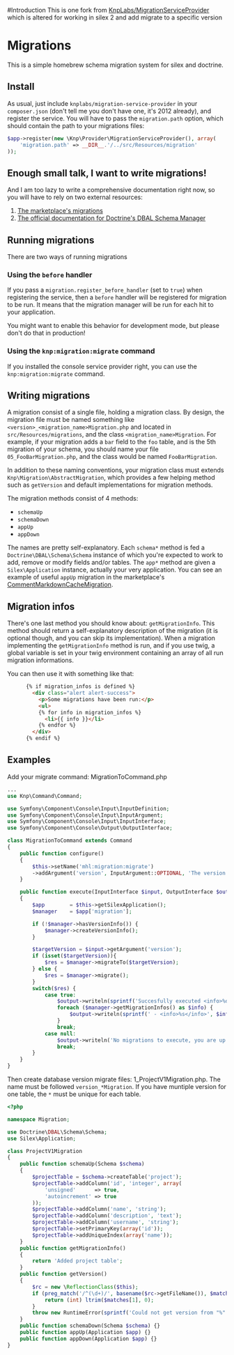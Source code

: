 #Introduction
This is one fork from [KnpLabs/MigrationServiceProvider](https://github.com/KnpLabs/MigrationServiceProvider) which is altered for working in silex 2 and add migrate to a specific version
# Migrations

This is a simple homebrew schema migration system for silex and doctrine.

## Install

As usual, just include `knplabs/migration-service-provider` in your `composer.json` (don't tell me you don't have one, it's 2012 already), and register the service. You will have to pass the `migration.path` option, which should contain the path to your migrations files:

```php
$app->register(new \Knp\Provider\MigrationServiceProvider(), array(
    'migration.path' => __DIR__.'/../src/Resources/migration'
));
```

## Enough small talk, I want to write migrations!

And I am too lazy to write a comprehensive documentation right now, so you will have to rely on two external resources:

1. [The marketplace's migrations](https://github.com/KnpLabs/marketplace/tree/master/src/Resources/migrations)
2. [The official documentation for Doctrine's DBAL Schema Manager](http://readthedocs.org/docs/doctrine-dbal/en/latest/reference/schema-manager.html)

## Running migrations

There are two ways of running migrations

### Using the `before` handler

If you pass a `migration.register_before_handler` (set to `true`) when registering the service, then a `before` handler will be registered for migration to be run. It means that the migration manager will be run for each hit to your application.

You might want to enable this behavior for development mode, but please don't do that in production!

### Using the `knp:migration:migrate` command

If you installed the console service provider right, you can use the `knp:migration:migrate` command.

## Writing migrations

A migration consist of a single file, holding a migration class. By design, the migration file must be named something like `<version>_<migration_name>Migration.php` and located in `src/Resources/migrations`, and the class `<migration_name>Migration`. For example, if your migration adds a `bar` field to the `foo` table, and is the 5th migration of your schema, you should name your file `05_FooBarMigration.php`, and the class would be named `FooBarMigration`.

In addition to these naming conventions, your migration class must extends `Knp\Migration\AbstractMigration`, which provides a few helping method such as `getVersion` and default implementations for migration methods.

The migration methods consist of 4 methods:

* `schemaUp`
* `schemaDown`
* `appUp`
* `appDown`

The names are pretty self-explanatory. Each `schema*` method is fed a `Doctrine\DBAL\Schema\Schema` instance of which you're expected to work to add, remove or modify fields and/or tables. The `app*` method are given a `Silex\Application` instance, actually your very application. You can see an example of useful `appUp` migration in the marketplace's [CommentMarkdownCacheMigration](https://github.com/knplabs/marketplace/blob/master/src/Resources/migrations/04_CommentMarkdownCacheMigration.php).

## Migration infos

There's one last method you should know about: `getMigrationInfo`. This method should return a self-explanatory description of the migration (it is optional though, and you can skip its implementation). When a migration implementing the `getMigrationInfo` method is run, and if you use twig, a global variable is set in your twig environment containing an array of all run migration informations.

You can then use it with something like that:

```html
      {% if migration_infos is defined %}
        <div class="alert alert-success">
          <p>Some migrations have been run:</p>
          <ul>
          {% for info in migration_infos %}
            <li>{{ info }}</li>
          {% endfor %}
        </div>
      {% endif %}
```
## Examples
Add your migrate command: MigrationToCommand.php
```php
...
use Knp\Command\Command;

use Symfony\Component\Console\Input\InputDefinition;
use Symfony\Component\Console\Input\InputArgument;
use Symfony\Component\Console\Input\InputInterface;
use Symfony\Component\Console\Output\OutputInterface;

class MigrationToCommand extends Command
{
    public function configure()
    {
        $this->setName('mhl:migration:migrate')
        ->addArgument('version', InputArgument::OPTIONAL, 'The version number (1 or 2 or ...) to migrate to.', null);
    }

    public function execute(InputInterface $input, OutputInterface $output)
    {
        $app        = $this->getSilexApplication();
        $manager    = $app['migration'];

        if (!$manager->hasVersionInfo()) {
            $manager->createVersionInfo();
        }

        $targetVersion = $input->getArgument('version');
        if (isset($targetVersion)){
        	$res = $manager->migrateTo($targetVersion);
        } else {
        	$res = $manager->migrate();
        }
        switch($res) {
            case true:
                $output->writeln(sprintf('Succesfully executed <info>%d</info> migration(s)!', $manager->getMigrationExecuted()));
                foreach ($manager->getMigrationInfos() as $info) {
                    $output->writeln(sprintf(' - <info>%s</info>', $info));
                }
                break;
            case null:
                $output->writeln('No migrations to execute, you are up to date!');
                break;
        }
    }
}
```
Then create database version migrate files: 1_ProjectV1Migration.php. The name must be followed `version_*Migration`. If you have muntiple version for one table, the `*` must be unique for each table.
```php
<?php

namespace Migration;

use Doctrine\DBAL\Schema\Schema;
use Silex\Application;

class ProjectV1Migration
{
    public function schemaUp(Schema $schema)
    {
        $projectTable = $schema->createTable('project');
        $projectTable->addColumn('id', 'integer', array(
            'unsigned'      => true,
            'autoincrement' => true
        ));
        $projectTable->addColumn('name', 'string');
        $projectTable->addColumn('description', 'text');
        $projectTable->addColumn('username', 'string');
        $projectTable->setPrimaryKey(array('id'));
        $projectTable->addUniqueIndex(array('name'));
    }
    public function getMigrationInfo()
    {
        return 'Added project table';
    }
    public function getVersion()
    {
        $rc = new \ReflectionClass($this);
        if (preg_match('/^(\d+)/', basename($rc->getFileName()), $matches)) {
            return (int) ltrim($matches[1], 0);
        }
        throw new RuntimeError(sprintf('Could not get version from "%"', basename($rc->getFileName())));
    }
    public function schemaDown(Schema $schema) {}
    public function appUp(Application $app) {}
    public function appDown(Application $app) {}
}
```
